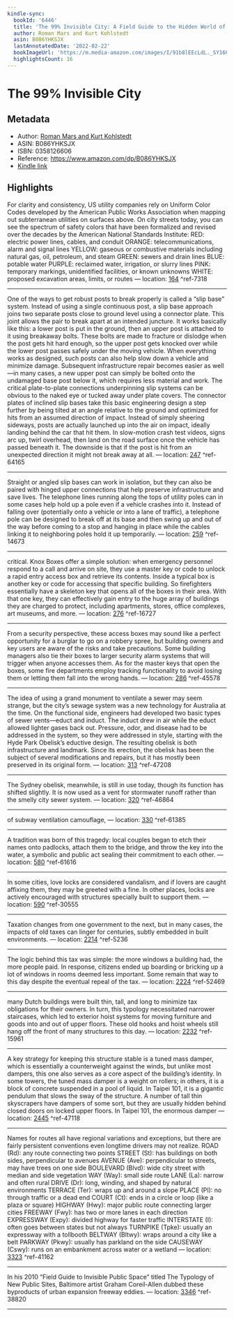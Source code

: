 ```yaml
---
kindle-sync:
  bookId: '6446'
  title: 'The 99% Invisible City: A Field Guide to the Hidden World of Everyday Design'
  author: Roman Mars and Kurt Kohlstedt
  asin: B086YHKSJX
  lastAnnotatedDate: '2022-02-22'
  bookImageUrl: 'https://m.media-amazon.com/images/I/91b8lEEcLdL._SY160.jpg'
  highlightsCount: 16
---
```

# The 99% Invisible City
## Metadata
* Author: [Roman Mars and Kurt Kohlstedt](https://www.amazon.com/Roman-Mars/e/B087KM6C88/ref=dp_byline_cont_ebooks_1)
* ASIN: B086YHKSJX
* ISBN: 0358126606
* Reference: https://www.amazon.com/dp/B086YHKSJX
* [Kindle link](kindle://book?action=open&asin=B086YHKSJX)

## Highlights
For clarity and consistency, US utility companies rely on Uniform Color Codes developed by the American Public Works Association when mapping out subterranean utilities on surfaces above. On city streets today, you can see the spectrum of safety colors that have been formalized and revised over the decades by the American National Standards Institute: RED: electric power lines, cables, and conduit ORANGE: telecommunications, alarm and signal lines YELLOW: gaseous or combustive materials including natural gas, oil, petroleum, and steam GREEN: sewers and drain lines BLUE: potable water PURPLE: reclaimed water, irrigation, or slurry lines PINK: temporary markings, unidentified facilities, or known unknowns WHITE: proposed excavation areas, limits, or routes — location: [164](kindle://book?action=open&asin=B086YHKSJX&location=164) ^ref-7318

---
One of the ways to get robust posts to break properly is called a “slip base” system. Instead of using a single continuous post, a slip base approach joins two separate posts close to ground level using a connector plate. This joint allows the pair to break apart at an intended juncture. It works basically like this: a lower post is put in the ground, then an upper post is attached to it using breakaway bolts. These bolts are made to fracture or dislodge when the post gets hit hard enough, so the upper post gets knocked over while the lower post passes safely under the moving vehicle. When everything works as designed, such posts can also help slow down a vehicle and minimize damage. Subsequent infrastructure repair becomes easier as well—in many cases, a new upper post can simply be bolted onto the undamaged base post below it, which requires less material and work. The critical plate-to-plate connections underpinning slip systems can be obvious to the naked eye or tucked away under plate covers. The connector plates of inclined slip bases take this basic engineering design a step further by being tilted at an angle relative to the ground and optimized for hits from an assumed direction of impact. Instead of simply sheering sideways, posts are actually launched up into the air on impact, ideally landing behind the car that hit them. In slow-motion crash test videos, signs arc up, twirl overhead, then land on the road surface once the vehicle has passed beneath it. The downside is that if the post is hit from an unexpected direction it might not break away at all. — location: [247](kindle://book?action=open&asin=B086YHKSJX&location=247) ^ref-64165

---
Straight or angled slip bases can work in isolation, but they can also be paired with hinged upper connections that help preserve infrastructure and save lives. The telephone lines running along the tops of utility poles can in some cases help hold up a pole even if a vehicle crashes into it. Instead of falling over (potentially onto a vehicle or into a lane of traffic), a telephone pole can be designed to break off at its base and then swing up and out of the way before coming to a stop and hanging in place while the cables linking it to neighboring poles hold it up temporarily. — location: [259](kindle://book?action=open&asin=B086YHKSJX&location=259) ^ref-14673

---
critical. Knox Boxes offer a simple solution: when emergency personnel respond to a call and arrive on site, they use a master key or code to unlock a rapid entry access box and retrieve its contents. Inside a typical box is another key or code for accessing that specific building. So firefighters essentially have a skeleton key that opens all of the boxes in their area. With that one key, they can effectively gain entry to the huge array of buildings they are charged to protect, including apartments, stores, office complexes, art museums, and more. — location: [276](kindle://book?action=open&asin=B086YHKSJX&location=276) ^ref-16727

---
From a security perspective, these access boxes may sound like a perfect opportunity for a burglar to go on a robbery spree, but building owners and key users are aware of the risks and take precautions. Some building managers also tie their boxes to larger security alarm systems that will trigger when anyone accesses them. As for the master keys that open the boxes, some fire departments employ tracking functionality to avoid losing them or letting them fall into the wrong hands. — location: [286](kindle://book?action=open&asin=B086YHKSJX&location=286) ^ref-45578

---
The idea of using a grand monument to ventilate a sewer may seem strange, but the city’s sewage system was a new technology for Australia at the time. On the functional side, engineers had developed two basic types of sewer vents—educt and induct. The induct drew in air while the educt allowed lighter gases back out. Pressure, odor, and disease had to be addressed in the system, so they were addressed in style, starting with the Hyde Park Obelisk’s eductive design. The resulting obelisk is both infrastructure and landmark. Since its erection, the obelisk has been the subject of several modifications and repairs, but it has mostly been preserved in its original form. — location: [313](kindle://book?action=open&asin=B086YHKSJX&location=313) ^ref-47208

---
The Sydney obelisk, meanwhile, is still in use today, though its function has shifted slightly. It is now used as a vent for stormwater runoff rather than the smelly city sewer system. — location: [320](kindle://book?action=open&asin=B086YHKSJX&location=320) ^ref-46864

---
of subway ventilation camouflage, — location: [330](kindle://book?action=open&asin=B086YHKSJX&location=330) ^ref-61385

---
A tradition was born of this tragedy: local couples began to etch their names onto padlocks, attach them to the bridge, and throw the key into the water, a symbolic and public act sealing their commitment to each other. — location: [580](kindle://book?action=open&asin=B086YHKSJX&location=580) ^ref-61616

---
In some cities, love locks are considered vandalism, and if lovers are caught affixing them, they may be greeted with a fine. In other places, locks are actively encouraged with structures specially built to support them. — location: [590](kindle://book?action=open&asin=B086YHKSJX&location=590) ^ref-30555

---
Taxation changes from one government to the next, but in many cases, the impacts of old taxes can linger for centuries, subtly embedded in built environments. — location: [2214](kindle://book?action=open&asin=B086YHKSJX&location=2214) ^ref-5236

---
The logic behind this tax was simple: the more windows a building had, the more people paid. In response, citizens ended up boarding or bricking up a lot of windows in rooms deemed less important. Some remain that way to this day despite the eventual repeal of the tax. — location: [2224](kindle://book?action=open&asin=B086YHKSJX&location=2224) ^ref-52469

---
many Dutch buildings were built thin, tall, and long to minimize tax obligations for their owners. In turn, this typology necessitated narrower staircases, which led to exterior hoist systems for moving furniture and goods into and out of upper floors. These old hooks and hoist wheels still hang off the front of many structures to this day. — location: [2232](kindle://book?action=open&asin=B086YHKSJX&location=2232) ^ref-15961

---
A key strategy for keeping this structure stable is a tuned mass damper, which is essentially a counterweight against the winds, but unlike most dampers, this one also serves as a core aspect of the building’s identity. In some towers, the tuned mass damper is a weight on rollers; in others, it is a block of concrete suspended in a pool of liquid. In Taipei 101, it is a gigantic pendulum that slows the sway of the structure. A number of tall thin skyscrapers have dampers of some sort, but they are usually hidden behind closed doors on locked upper floors. In Taipei 101, the enormous damper — location: [2445](kindle://book?action=open&asin=B086YHKSJX&location=2445) ^ref-47118

---
Names for routes all have regional variations and exceptions, but there are fairly persistent conventions even longtime drivers may not realize. ROAD (Rd): any route connecting two points STREET (St): has buildings on both sides, perpendicular to avenues AVENUE (Ave): perpendicular to streets, may have trees on one side BOULEVARD (Blvd): wide city street with median and side vegetation WAY (Way): small side route LANE (La): narrow and often rural DRIVE (Dr): long, winding, and shaped by natural environments TERRACE (Ter): wraps up and around a slope PLACE (Pl): no through traffic or a dead end COURT (Ct): ends in a circle or loop (like a plaza or square) HIGHWAY (Hwy): major public route connecting larger cities FREEWAY (Fwy): has two or more lanes in each direction EXPRESSWAY (Expy): divided highway for faster traffic INTERSTATE (I): often goes between states but not always TURNPIKE (Tpke): usually an expressway with a tollbooth BELTWAY (Bltwy): wraps around a city like a belt PARKWAY (Pkwy): usually has parkland on the side CAUSEWAY (Cswy): runs on an embankment across water or a wetland — location: [3323](kindle://book?action=open&asin=B086YHKSJX&location=3323) ^ref-41162

---
In his 2010 “Field Guide to Invisible Public Space” titled The Typology of New Public Sites, Baltimore artist Graham Coreil-Allen dubbed these byproducts of urban expansion freeway eddies. — location: [3346](kindle://book?action=open&asin=B086YHKSJX&location=3346) ^ref-38820

---
